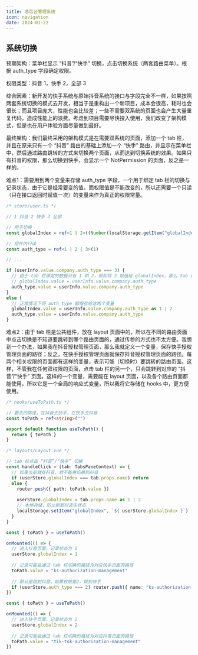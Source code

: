 ```yaml
---
title: 总后台管理系统
icon: navigation
date: 2024-01-22
---
```


## 系统切换

预期架构：菜单栏显示 “抖音”/“快手” 切换，点击切换系统（两套路由菜单）。根据 auth_type 字段确定权限。

权限类型：抖音 1，快手 2，全部 3

综合因素：新开发的快手系统与原始抖音系统的接口与字段完全不一样，如果按照两套系统切换的模式去开发，相当于是重构出一个新项目，成本会很高，耗时也会很长；而且项目庞大，性能也会比较差；一些不需要双系统的页面也会产生大量重复代码，造成性能上的浪费。考虑到项目需要尽快投入使用，我们改变了架构模式，但是也在用户体验方面尽量做到最好。

最终架构：我们最终采用的架构模式是在需要双系统的页面，添加一个 tab 栏，并且在原来只有一个 “抖音” 路由的基础上添加一个 “快手” 路由，并显示在菜单栏中，然后通过路由跳转的方式来切换两个页面，从而达到切换系统的效果。如果只有抖音的权限，那么切换到快手，会显示一个 NotPermission 的页面，反之是一样的。

难点1：需要用到两个变量来存储 auth_type 字段，一个用于绑定 tab 栏的切换与记录状态，由于它是经常要变的值，而权限值是不能改变的，所以还需要一个只读（只在接口返回时赋值一次）的变量来作为真正的权限常量。

```ts
/* store/user.ts */

// 1 抖音 2 快手 3 全部

// 用于切换
const globalIndex = ref<1 | 2>((Number(localStorage.getItem("globalIndex")) as 1 | 2) || 1)

// 组件内只读
const auth_type = ref<1 | 2 | 3>(1)

// ...

if (userInfo.value.company.auth_type === 3) {
  // 由于 tab 栏绑定的数据只有 1 和 2，假如将 3 赋值给 globalIndex，那么 tab 栏将失效
  // globalIndex.value = userInfo.value.company.auth_type
  auth_type.value = userInfo.value.company.auth_type
}
else {
  // 正常情况下将 auth_type 都保存给这两个变量
  globalIndex.value = userInfo.value.company.auth_type as 1 | 2
  auth_type.value = userInfo.value.company.auth_type
}
```

难点2：由于 tab 栏是公共组件，放在 layout 页面中的，所以在不同的路由页面中点击切换是不知道要跳转到哪个路由页面的，通过传参的方式也不太方便。我想到一个办法，如果我在抖音授权管理页面，那么我就定义一个变量，保存快手授权管理页面的路径；反之，在快手授权管理页面就保存抖音授权管理页面的路径。每两个相关权限的页面都有这样的变量，表示可能（切换时）要跳转的路由页面。这样，不管我在任何双权限的页面，点击 tab 栏的另一个，只会跳转到对应的 “抖音”/“快手” 页面。这样的一个变量，需要能在 layout 页面，以及各个路由页面都能使用，所以它是一个全局的响应式变量，所以我将它存储在 hooks 中，更方便使用。

```ts
/* hooks/useToPath.ts */

// 要去的路径，在抖音去快手，在快手去抖音
const toPath = ref<string>("")

export default function useToPath() {
  return { toPath }
}
```

```ts
/* layouts/Layout.vue */

// tab 栏点击 “抖音”/“快手” 切换
const handleClick = (tab: TabsPaneContext) => {
  // 如果当前就在抖音，就不能再切换到抖音
  if (userStore.globalIndex === tab.props.name) return
  else {
    router.push({ path: toPath.value })
    
    userStore.globalIndex = tab.props.name as 1 | 2
    // 本地存储，防止刷新时丢失状态
    localStorage.setItem("globalIndex", `${ userStore.globalIndex }`)
  }
}
```

```ts
const { toPath } = useToPath()

onMounted(() => {
  // 进入抖音页面，记录状态为 1
  userStore.globalIndex = 1
  
  // 记录可能会通过 tab 栏切换的路径为对应快手页面的路径
  toPath.value = "ks-authorization-management"
  
  // 默认是跳到抖音，如果权限是2，跳到快手
  if (userStore.auth_type === 2) router.push({ name: "ks-authorization-management" })
})
```

```ts
const { toPath } = useToPath()

onMounted(() => {
  // 进入快手页面，记录状态为 2
  userStore.globalIndex = 2
  
  // 记录可能会通过 tab 栏切换的路径为对应抖音页面的路径
  toPath.value = "tik-tok-authorization-management"
})
```
